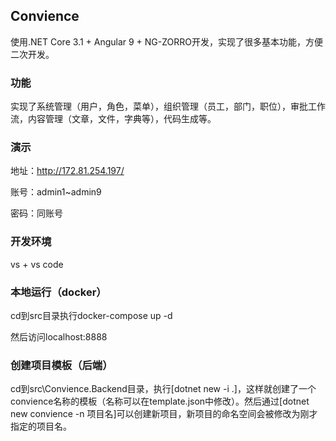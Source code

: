 ## Convience

使用.NET Core 3.1 + Angular 9 + NG-ZORRO开发，实现了很多基本功能，方便二次开发。

### 功能

实现了系统管理（用户，角色，菜单），组织管理（员工，部门，职位），审批工作流，内容管理（文章，文件，字典等），代码生成等。

### 演示

地址：http://172.81.254.197/

账号：admin1~admin9

密码：同账号

### 开发环境

vs + vs code

### 本地运行（docker）

cd到src目录执行docker-compose up -d

然后访问localhost:8888

### 创建项目模板（后端）

cd到src\Convience.Backend目录，执行[dotnet new -i .]，这样就创建了一个convience名称的模板（名称可以在template.json中修改）。然后通过[dotnet new convience -n 项目名]可以创建新项目，新项目的命名空间会被修改为刚才指定的项目名。

